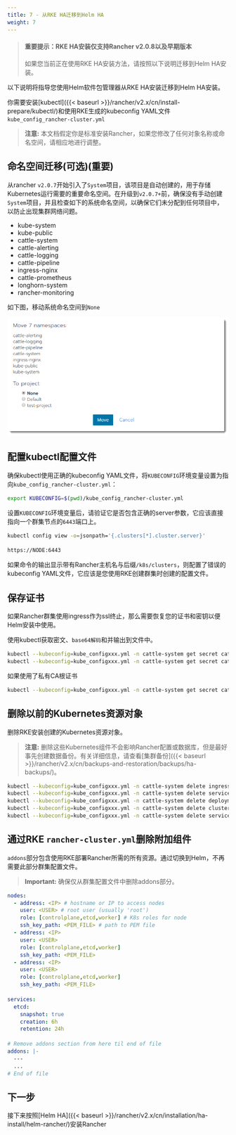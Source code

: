 ```yaml
---
title: 7 - 从RKE HA迁移到Helm HA
weight: 7
---
```


> #### **重要提示：RKE HA安装仅支持Rancher v2.0.8以及早期版本**
>
>如果您当前正在使用RKE HA安装方法，请按照以下说明迁移到Helm HA安装。

以下说明将指导您使用Helm软件包管理器从RKE HA安装迁移到Helm HA安装。

你需要安装[kubectl]({{< baseurl >}}/rancher/v2.x/cn/install-prepare/kubectl/)和使用RKE生成的kubeconfig YAML文件 `kube_config_rancher-cluster.yml`

> **注意:** 本文档假定你是标准安装Rancher，如果您修改了任何对象名称或命名空间，请相应地进行调整。

## 命名空间迁移(可选)(重要)

从rancher `v2.0.7`开始引入了`System`项目，该项目是自动创建的，用于存储Kubernetes运行需要的重要命名空间。在升级到`v2.0.7+`前，确保没有手动创建`System`项目，并且检查如下的系统命名空间，以确保它们未分配到任何项目中，以防止出现集群网络问题。

- kube-system
- kube-public
- cattle-system
- cattle-alerting
- cattle-logging
- cattle-pipeline
- ingress-nginx
- cattle-prometheus
- longhorn-system
- rancher-monitoring

如下图，移动系统命名空间到`None`

  ![Moving Namespaces](assets/move-namespaces.png)

## 配置kubectl配置文件

确保kubectl使用正确的kubeconfig YAML文件，将`KUBECONFIG`环境变量设置为指向`kube_config_rancher-cluster.yml`：

```bash
export KUBECONFIG=$(pwd)/kube_config_rancher-cluster.yml
```

设置`KUBECONFIG`环境变量后，请验证它是否包含正确的server参数，它应该直接指向一个群集节点的`6443`端口上。

```bash
kubectl config view -o=jsonpath='{.clusters[*].cluster.server}'

https://NODE:6443

```

如果命令的输出显示带有Rancher主机名与后缀`/k8s/clusters`，则配置了错误的kubeconfig YAML文件，它应该是您使用RKE创建群集时创建的配置文件。

## 保存证书

如果Rancher群集使用ingress作为ssl终止，那么需要恢复您的证书和密钥以便Helm安装中使用。

使用kubectl获取密文、`base64解码`和并输出到文件中。

```bash
kubectl --kubeconfig=kube_configxxx.yml -n cattle-system get secret cattle-keys-ingress -o jsonpath --template='{ .data.tls\.crt }' | base64 -d > tls.crt
kubectl --kubeconfig=kube_configxxx.yml -n cattle-system get secret cattle-keys-ingress -o jsonpath --template='{ .data.tls\.key }' | base64 -d > tls.key
```

如果使用了私有CA根证书

```bash
kubectl --kubeconfig=kube_configxxx.yml -n cattle-system get secret cattle-keys-server -o jsonpath --template='{ .data.cacerts\.pem }' | base64 -d > cacerts.pem
```

## 删除以前的Kubernetes资源对象

删除RKE安装创建的Kubernetes资源对象。

> **注意:** 删除这些Kubernetes组件不会影响Rancher配置或数据库，但是最好事先创建数据备份。有关详细信息，请查看[集群备份]({{< baseurl >}}/rancher/v2.x/cn/backups-and-restoration/backups/ha-backups/)。

```bash
kubectl --kubeconfig=kube_configxxx.yml -n cattle-system delete ingress cattle-ingress-http
kubectl --kubeconfig=kube_configxxx.yml -n cattle-system delete service cattle-service
kubectl --kubeconfig=kube_configxxx.yml -n cattle-system delete deployment cattle
kubectl --kubeconfig=kube_configxxx.yml -n cattle-system delete clusterrolebinding cattle-crb
kubectl --kubeconfig=kube_configxxx.yml -n cattle-system delete serviceaccount cattle-admin
```

## 通过RKE `rancher-cluster.yml`删除附加组件

`addons`部分包含使用RKE部署Rancher所需的所有资源。通过切换到Helm，不再需要此部分群集配置文件。

>**Important:** 确保仅从群集配置文件中删除addons部分。

```yaml
nodes:
  - address: <IP> # hostname or IP to access nodes
    user: <USER> # root user (usually 'root')
    role: [controlplane,etcd,worker] # K8s roles for node
    ssh_key_path: <PEM_FILE> # path to PEM file
  - address: <IP>
    user: <USER>
    role: [controlplane,etcd,worker]
    ssh_key_path: <PEM_FILE>
  - address: <IP>
    user: <USER>
    role: [controlplane,etcd,worker]
    ssh_key_path: <PEM_FILE>

services:
  etcd:
    snapshot: true
    creation: 6h
    retention: 24h

# Remove addons section from here til end of file
addons: |-
  ---
  ...
# End of file
```

## 下一步

接下来按照[Helm HA]({{< baseurl >}}/rancher/v2.x/cn/installation/ha-install/helm-rancher/)安装Rancher

